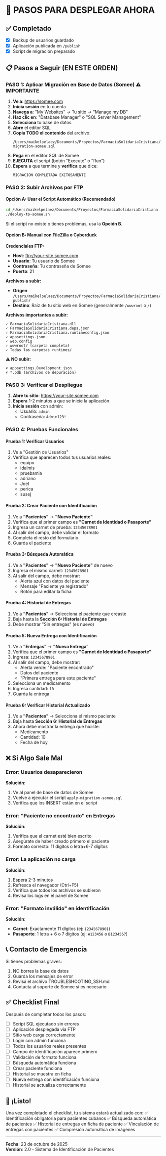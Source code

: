 # 🚀 PASOS PARA DESPLEGAR AHORA

## ✅ Completado
- [x] Backup de usuarios guardado
- [x] Aplicación publicada en `/publish`
- [x] Script de migración preparado

## 📋 Pasos a Seguir (EN ESTE ORDEN)

### PASO 1: Aplicar Migración en Base de Datos (Somee) ⚠️ IMPORTANTE

1. **Ve a**: https://somee.com
2. **Inicia sesión** en tu cuenta
3. **Navega a**: "My Websites" → Tu sitio → "Manage my DB"
4. **Haz clic en**: "Database Manager" o "SQL Server Management"
5. **Selecciona** tu base de datos
6. **Abre** el editor SQL
7. **Copia TODO el contenido** del archivo:
   ```
   /Users/maikelpelaez/Documents/Proyectos/FarmaciaSolidariaCristiana/apply-migration-somee.sql
   ```
8. **Pega** en el editor SQL de Somee
9. **EJECUTA** el script (botón "Execute" o "Run")
10. **Espera** a que termine y **verifica** que dice:
    ```
    MIGRACIÓN COMPLETADA EXITOSAMENTE
    ```

### PASO 2: Subir Archivos por FTP

#### Opción A: Usar el Script Automático (Recomendado)

```bash
cd /Users/maikelpelaez/Documents/Proyectos/FarmaciaSolidariaCristiana
./deploy-to-somee.sh
```

Si el script no existe o tienes problemas, usa la **Opción B**.

#### Opción B: Manual con FileZilla o Cyberduck

**Credenciales FTP:**
- **Host**: ftp://your-site.somee.com
- **Usuario**: Tu usuario de Somee
- **Contraseña**: Tu contraseña de Somee
- **Puerto**: 21

**Archivos a subir:**
- **Origen**: `/Users/maikelpelaez/Documents/Proyectos/FarmaciaSolidariaCristiana/publish/`
- **Destino**: Raíz de tu sitio web en Somee (generalmente `/wwwroot` o `/`)

**Archivos importantes a subir:**
```
✓ FarmaciaSolidariaCristiana.dll
✓ FarmaciaSolidariaCristiana.deps.json
✓ FarmaciaSolidariaCristiana.runtimeconfig.json
✓ appsettings.json
✓ web.config
✓ wwwroot/ (carpeta completa)
✓ Todas las carpetas runtimes/
```

**⚠️ NO subir:**
```
✗ appsettings.Development.json
✗ *.pdb (archivos de depuración)
```

### PASO 3: Verificar el Despliegue

1. **Abre tu sitio**: https://your-site.somee.com
2. **Espera** 1-2 minutos a que se inicie la aplicación
3. **Inicia sesión** con admin:
   - Usuario: `admin`
   - Contraseña: `Admin123!`

### PASO 4: Pruebas Funcionales

#### Prueba 1: Verificar Usuarios
1. Ve a "Gestión de Usuarios"
2. Verifica que aparecen todos tus usuarios reales:
   - equipo
   - idalmis
   - pruebamia
   - adriano
   - Joel
   - perica
   - susej

#### Prueba 2: Crear Paciente con Identificación
1. Ve a **"Pacientes"** → **"Nuevo Paciente"**
2. Verifica que el primer campo es **"Carnet de Identidad o Pasaporte"**
3. Ingresa un carnet de prueba: `12345678901`
4. Al salir del campo, debe validar el formato
5. Completa el resto del formulario
6. Guarda el paciente

#### Prueba 3: Búsqueda Automática
1. Ve a **"Pacientes"** → **"Nuevo Paciente"** de nuevo
2. Ingresa el mismo carnet: `12345678901`
3. Al salir del campo, debe mostrar:
   - Alerta azul con datos del paciente
   - Mensaje "Paciente ya registrado"
   - Botón para editar la ficha

#### Prueba 4: Historial de Entregas
1. Ve a **"Pacientes"** → Selecciona el paciente que creaste
2. Baja hasta la **Sección 6: Historial de Entregas**
3. Debe mostrar "Sin entregas" (es nuevo)

#### Prueba 5: Nueva Entrega con Identificación
1. Ve a **"Entregas"** → **"Nueva Entrega"**
2. Verifica que el primer campo es **"Carnet de Identidad o Pasaporte"**
3. Ingresa: `12345678901`
4. Al salir del campo, debe mostrar:
   - Alerta verde: "Paciente encontrado"
   - Datos del paciente
   - "Primera entrega para este paciente"
5. Selecciona un medicamento
6. Ingresa cantidad: `10`
7. Guarda la entrega

#### Prueba 6: Verificar Historial Actualizado
1. Ve a **"Pacientes"** → Selecciona el mismo paciente
2. Baja hasta **Sección 6: Historial de Entregas**
3. Ahora debe mostrar la entrega que hiciste:
   - Medicamento
   - Cantidad: 10
   - Fecha de hoy

## ❌ Si Algo Sale Mal

### Error: Usuarios desaparecieron
**Solución:**
1. Ve al panel de base de datos de Somee
2. Vuelve a ejecutar el script `apply-migration-somee.sql`
3. Verifica que los INSERT están en el script

### Error: "Paciente no encontrado" en Entregas
**Solución:**
1. Verifica que el carnet esté bien escrito
2. Asegúrate de haber creado primero el paciente
3. Formato correcto: 11 dígitos o letra+6-7 dígitos

### Error: La aplicación no carga
**Solución:**
1. Espera 2-3 minutos
2. Refresca el navegador (Ctrl+F5)
3. Verifica que todos los archivos se subieron
4. Revisa los logs en el panel de Somee

### Error: "Formato inválido" en identificación
**Solución:**
- **Carnet**: Exactamente 11 dígitos (ej: `12345678901`)
- **Pasaporte**: 1 letra + 6 o 7 dígitos (ej: `A123456` o `B1234567`)

## 📞 Contacto de Emergencia

Si tienes problemas graves:
1. NO borres la base de datos
2. Guarda los mensajes de error
3. Revisa el archivo TROUBLESHOOTING_SSH.md
4. Contacta al soporte de Somee si es necesario

## ✅ Checklist Final

Después de completar todos los pasos:

- [ ] Script SQL ejecutado sin errores
- [ ] Aplicación desplegada vía FTP
- [ ] Sitio web carga correctamente
- [ ] Login con admin funciona
- [ ] Todos los usuarios reales presentes
- [ ] Campo de identificación aparece primero
- [ ] Validación de formato funciona
- [ ] Búsqueda automática funciona
- [ ] Crear paciente funciona
- [ ] Historial se muestra en ficha
- [ ] Nueva entrega con identificación funciona
- [ ] Historial se actualiza correctamente

## 🎉 ¡Listo!

Una vez completado el checklist, tu sistema estará actualizado con:
✅ Identificación obligatoria para pacientes cubanos
✅ Búsqueda automática de pacientes
✅ Historial de entregas en ficha de paciente
✅ Vinculación de entregas con pacientes
✅ Compresión automática de imágenes

---

**Fecha**: 23 de octubre de 2025  
**Versión**: 2.0 - Sistema de Identificación de Pacientes
